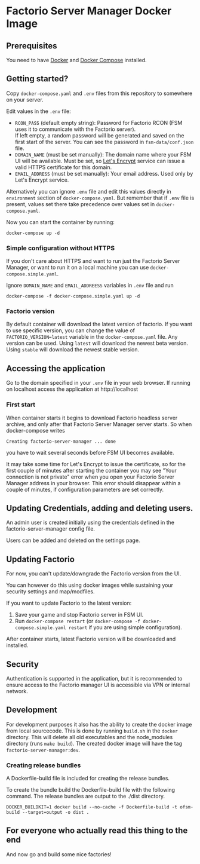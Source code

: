 # Factorio Server Manager Docker Image

## Prerequisites
You need to have [Docker](https://www.digitalocean.com/community/tutorials/how-to-install-and-use-docker-on-ubuntu-20-04)
and [Docker Compose](https://docs.docker.com/compose/install/) installed.

## Getting started?

Copy `docker-compose.yaml` and `.env` files from this repository to somewhere on your server.

Edit values in the `.env` file:
* `RCON_PASS` (default empty string): Password for Factorio RCON (FSM uses it to communicate with the Factorio server). \
  If left empty, a random password will be generated and saved on the first start of the server. You can see the password in `fsm-data/conf.json` file.
* `DOMAIN_NAME` (must be set manually): The domain name where your FSM UI will be available. Must be set,
  so [Let's Encrypt](https://letsencrypt.org/) service can issue a valid HTTPS certificate for this domain.
* `EMAIL_ADDRESS` (must be set manually): Your email address. Used only by Let's Encrypt service.

Alternatively you can ignore `.env` file and edit this values directly in `environment` section of `docker-compose.yaml`.
But remember that if `.env` file is present, values set there take precedence over values set in `docker-compose.yaml`.

Now you can start the container by running:

```
docker-compose up -d
```

### Simple configuration without HTTPS

If you don't care about HTTPS and want to run just the Factorio Server Manager, or want to run it on a local machine you can use `docker-compose.simple.yaml`.

Ignore `DOMAIN_NAME` and `EMAIL_ADDREESS` variables in `.env` file and run
```
docker-compose -f docker-compose.simple.yaml up -d
```

### Factorio version

By default container will download the latest version of factorio. If you want to use specific version, you can change
the value of `FACTORIO_VERSION=latest` variable in the `docker-compose.yaml` file.
Any version can be used. Using `latest` will download the newest beta version. Using `stable` will download the newest stable version.

## Accessing the application

Go to the domain specified in your `.env` file in your web browser. If running on localhost access the application at http://localhost

### First start

When container starts it begins to download Factorio headless server archive, and only after that Factorio Server Manager server starts.
So when docker-compose writes
```
Creating factorio-server-manager ... done
```
you have to wait several seconds before FSM UI becomes available.

It may take some time for Let's Encrypt to issue the certificate, so for the first couple of minutes after starting the container you may see
"Your connection is not private" error when you open your Factorio Server Manager address in your browser. This error should disappear within
a couple of minutes, if configuration parameters are set correctly.

## Updating Credentials, adding and deleting users.

An admin user is created initially using the credentials defined in the factorio-server-manager config file.

Users can be added and deleted on the settings page.

## Updating Factorio

For now, you can't update/downgrade the Factorio version from the UI.

You can however do this using docker images while sustaining your security settings and map/modfiles.

If you want to update Factorio to the latest version:
1. Save your game and stop Factorio server in FSM UI.
2. Run `docker-compose restart` (or `docker-compose -f docker-compose.simple.yaml restart` if you are using simple configuration).

After container starts, latest Factorio version will be downloaded and installed.

## Security

Authentication is supported in the application, but it is recommended to ensure access to the Factorio manager UI is accessible via VPN or internal network.

## Development
For development purposes it also has the ability to create the docker image from local sourcecode. This is done by running `build.sh` in the `docker` directory. This will delete all old executables and the node_modules directory (runs `make build`). The created docker image will have the tag `factorio-server-manager:dev`.

### Creating release bundles
A Dockerfile-build file is included for creating the release bundles.

To create the bundle build the Dockerfile-build file with the following command. The release bundles are output to the ./dist directory.
```
DOCKER_BUILDKIT=1 docker build --no-cache -f Dockerfile-build -t ofsm-build --target=output -o dist .
```

## For everyone who actually read this thing to the end

And now go and build some nice factories!
